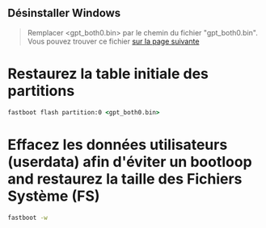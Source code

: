 ## Désinstaller Windows

> Remplacer <gpt_both0.bin> par le chemin du fichier "gpt_both0.bin". Vous pouvez trouver ce fichier [sur la page suivante](../../../../releases/)

# Restaurez la table initiale des partitions

```cmd
fastboot flash partition:0 <gpt_both0.bin>
```

# Effacez les données utilisateurs (userdata) afin d'éviter un bootloop and restaurez la taille des Fichiers Système (FS)

```cmd
fastboot -w
```
